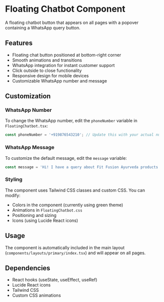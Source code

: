 # Floating Chatbot Component

A floating chatbot button that appears on all pages with a popover containing a WhatsApp query button.

## Features

- Floating chat button positioned at bottom-right corner
- Smooth animations and transitions
- WhatsApp integration for instant customer support
- Click outside to close functionality
- Responsive design for mobile devices
- Customizable WhatsApp number and message

## Customization

### WhatsApp Number
To change the WhatsApp number, edit the `phoneNumber` variable in `FloatingChatbot.tsx`:

```typescript
const phoneNumber = '+919876543210'; // Update this with your actual number
```

### WhatsApp Message
To customize the default message, edit the `message` variable:

```typescript
const message = 'Hi! I have a query about Fit Fusion Ayurveda products.';
```

### Styling
The component uses Tailwind CSS classes and custom CSS. You can modify:
- Colors in the component (currently using green theme)
- Animations in `FloatingChatbot.css`
- Positioning and sizing
- Icons (using Lucide React icons)

## Usage

The component is automatically included in the main layout (`components/layouts/primary/index.tsx`) and will appear on all pages.

## Dependencies

- React hooks (useState, useEffect, useRef)
- Lucide React icons
- Tailwind CSS
- Custom CSS animations
